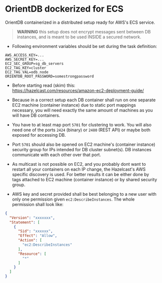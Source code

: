 # OrientDB dockerized for ECS

OrientDB containerized in a distributed setup ready for AWS's ECS service.

> **WARNING** this setup does not encrypt messages sent between DB instances, and is meant to be used INSIDE a secured network.

- Following environment variables should be set during the task definition:

```
AWS_ACCESS_KEY=...
AWS_SECRET_KEY=...
EC2_SEC_GROUP=sg_db_servers
EC2_TAG_KEY=cluster
EC2_TAG_VAL=odb_node
ORIENTDB_ROOT_PASSWORD=somestrongpassword
```

- Before starting read (skim) this: https://hazelcast.com/resources/amazon-ec2-deployment-guide/

- Because in a correct setup each DB container shall run on one separate EC2 machine (container instance) due to static port mappings necessary, you will need exactly the same amount of machines as you will have DB containers.

- You have to at least map port `5701` for clustering to work. You will also need one of the ports `2424` (binary) or `2480` (REST API) or maybe both exposed for accessing DB.

- Port `5701` should also be opened on EC2 machine's (container instance) security group for IPs intended for DB cluster subnet(s). DB instances communicate with each other over that port.

- As multicast is not possible on EC2, and you probably dont want to restart all your containers on each IP change, the Hazelcast's AWS specific discovery is used. For better results it can be either done by tags attached to EC2 machine (container instance) or by shared security group.

- AWS key and secret provided shall be best belonging to a new user with only one permission given `ec2:DescribeInstances`. The whole permission shall look like:

```json
{
  "Version": "xxxxxxx",
  "Statement": [
    {
      "Sid": "xxxxxx",
      "Effect": "Allow",
      "Action": [
        "ec2:DescribeInstances"
      ],
      "Resource": [
        "*"
      ]
    }
  ]
}
```